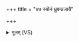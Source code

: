 +++
title = "४७ स्योनं ध्रुवम्प्रजायै"

+++
<details><summary>मूलम् (VS)</summary>

स्यो॒नं ध्रु॒वंप्र॒जायै॑ धारयामि॒ तेऽश्मा॑नं दे॒व्याः पृ॑थि॒व्या उ॒पस्थे॑।  
तमाति॑ष्ठानु॒माद्या॑ सु॒वर्चा॑ दी॒र्घं त॒ आयुः॑ सवि॒ता कृ॑णोतु ॥
</details>